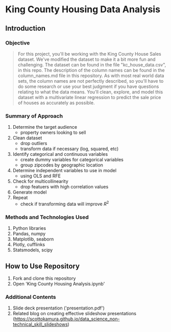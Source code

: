 # King County Housing Data Analysis

## Introduction
### Objective

> For this project, you'll be working with the King County House Sales dataset. We've modified the dataset to make it a bit more fun and challenging. The dataset can be found in the file "kc_house_data.csv", in this repo.
>The description of the column names can be found in the column_names.md file in this repository. As with most real world data sets, the column names are not perfectly described, so you'll have to do some research or use your best judgment if you have questions relating to what the data means.
>You'll clean, explore, and model this dataset with a multivariate linear regression to predict the sale price of houses as accurately as possible.

### Summary of Approach
1. Determine the target audience
    - property owners looking to sell
2. Clean dataset
   - drop outliers
   - transform data if necessary (log, squared, etc)
3. Identify categorical and continuous variables
   - create dummy variables for categorical variables
   - group zipcodes by geographic location
4. Determine independent variables to use in model
    - using OLS and RFE
5. Check for multicollinearity
    - drop featuers with high correlation values
6. Generate model
7. Repeat
    - check if transforming data will improve $R^2$

### Methods and Technologies Used
1. Python libraries
2. Pandas, numpy
3. Matplotlib, seaborn
4. Plotly, cufflinks
5. Statsmodels, scipy


## How to Use Repository
1. Fork and clone this repository
2. Open 'King County Housing Analysis.ipynb'

### Additional Contents
1. Slide deck presentation ('presentation.pdf')
2. Related blog on creating effective slideshow presentations (https://scottokamura.github.io/data_science_non-technical_skill_slideshows)
